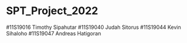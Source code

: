 # SPT_Project_2022
#11S19016 Timothy Sipahutar
#11S19040 Judah Sitorus
#11S19044 Kevin Sihaloho
#11S19047 Andreas Hatigoran
